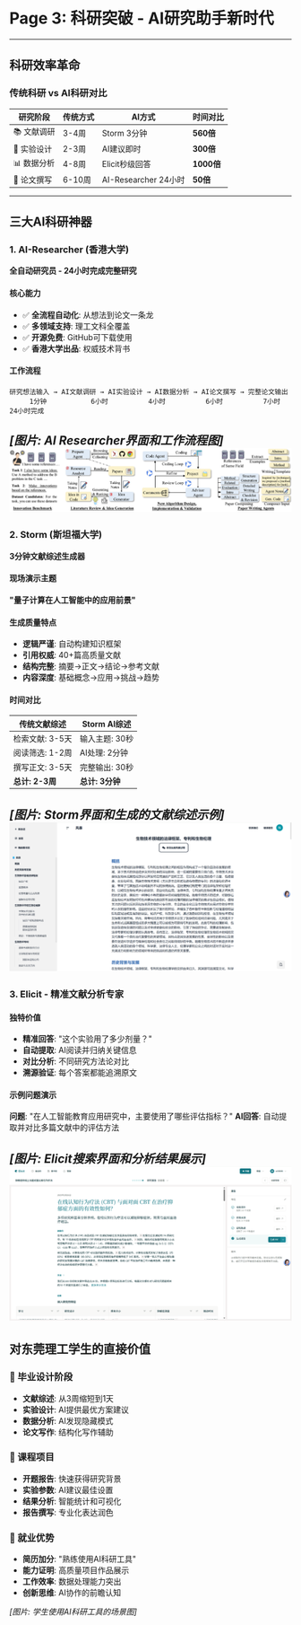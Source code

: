 # Page 3: 科研突破 - AI研究助手新时代

---

## 科研效率革命

### 传统科研 vs AI科研对比

| 研究阶段 | 传统方式 | AI方式 | 时间对比 |
|---------|---------|--------|---------|
| 📚 文献调研 | 3-4周 | Storm 3分钟 | **560倍** |
| 🧪 实验设计 | 2-3周 | AI建议即时 | **300倍** |
| 📊 数据分析 | 4-8周 | Elicit秒级回答 | **1000倍** |
| 📝 论文撰写 | 6-10周 | AI-Researcher 24小时 | **50倍** |


---

## 三大AI科研神器

### 1. AI-Researcher (香港大学)
**全自动研究员 - 24小时完成完整研究**

#### 核心能力
- ✅ **全流程自动化**: 从想法到论文一条龙
- ✅ **多领域支持**: 理工文科全覆盖
- ✅ **开源免费**: GitHub可下载使用
- ✅ **香港大学出品**: 权威技术背书

#### 工作流程
```
研究想法输入 → AI文献调研 → AI实验设计 → AI数据分析 → AI论文撰写 → 完整论文输出
     1分钟           6小时          4小时          6小时          7小时          24小时完成
```

*[图片: AI Researcher界面和工作流程图]*
![alt text](bbf61a5e570d12ddd83ab858c4bc4c20.png)
---

### 2. Storm (斯坦福大学)  
**3分钟文献综述生成器**

#### 现场演示主题
**"量子计算在人工智能中的应用前景"**

#### 生成质量特点
- **逻辑严谨**: 自动构建知识框架
- **引用权威**: 40+篇高质量文献  
- **结构完整**: 摘要→正文→结论→参考文献
- **内容深度**: 基础概念→应用→挑战→趋势

#### 时间对比
| 传统文献综述 | Storm AI综述 |
|------------|------------|
| 检索文献: 3-5天 | 输入主题: 30秒 |
| 阅读筛选: 1-2周 | AI处理: 2分钟 |
| 撰写正文: 3-5天 | 完整输出: 30秒 |
| **总计: 2-3周** | **总计: 3分钟** |

*[图片: Storm界面和生成的文献综述示例]*
![alt text](3b83b6c88d5cc6f727eeebf3a2a80915.png)
---

### 3. Elicit - 精准文献分析专家

#### 独特价值
- **精准回答**: "这个实验用了多少剂量？"
- **自动提取**: AI阅读并归纳关键信息
- **对比分析**: 不同研究方法论对比
- **溯源验证**: 每个答案都能追溯原文

#### 示例问题演示
**问题**: "在人工智能教育应用研究中，主要使用了哪些评估指标？"
**AI回答**: 自动提取并对比多篇文献中的评估方法

*[图片: Elicit搜索界面和分析结果展示]*
![alt text](871f9b61d4cc1bb8adc817f2b1c2955b.png)
---

## 对东莞理工学生的直接价值

### 🎯 毕业设计阶段
- **文献综述**: 从3周缩短到1天
- **实验设计**: AI提供最优方案建议  
- **数据分析**: AI发现隐藏模式
- **论文写作**: 结构化写作辅助

### 🔬 课程项目
- **开题报告**: 快速获得研究背景
- **实验参数**: AI建议最佳设置
- **结果分析**: 智能统计和可视化
- **报告撰写**: 专业化表达润色

### 💼 就业优势
- **简历加分**: "熟练使用AI科研工具"
- **能力证明**: 高质量项目作品展示
- **工作效率**: 数据处理能力突出
- **创新思维**: AI协作的前瞻认知

*[图片: 学生使用AI科研工具的场景图]*
